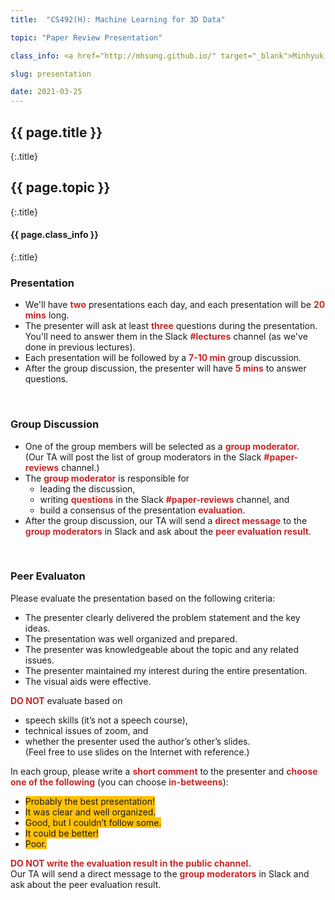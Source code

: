 ```yaml
---
title:  "CS492(H): Machine Learning for 3D Data"

topic: "Paper Review Presentation"

class_info: <a href="http://mhsung.github.io/" target="_blank">Minhyuk Sung</a>, <a href="https://www.kaist.ac.kr/" target="_blank">KAIST</a>, Spring 2021

slug: presentation

date: 2021-03-25
---
```



## {{ page.title }}
{:.title}
## {{ page.topic }}
{:.title}
#### {{ page.class_info }}
{:.title}
<br />


<style>
em { font-style: normal; font-weight: bold; color: #C62828 }
h { background-color:#FFC107 }
</style>


### Presentation
- We'll have <em>two</em> presentations each day, and each presentation will be <em>20 mins</em> long.
- The presenter will ask at least <em>three</em> questions during the presentation.<br>
You'll need to answer them in the Slack <em>#lectures</em> channel (as we've done in previous lectures).
- Each presentation will be followed by a <em>7-10 min</em> group discussion.
- After the group discussion, the presenter will have <em>5 mins</em> to answer questions.
<br />

### Group Discussion
- One of the group members will be selected as a <em>group moderator.</em><br>
(Our TA will post the list of group moderators in the Slack <em>#paper-reviews</em> channel.)
- The <em>group moderator</em> is responsible for
    - leading the discussion,
    - writing <em>questions</em> in the Slack <em>#paper-reviews</em> channel, and
    - build a consensus of the presentation <em>evaluation</em>.
- After the group discussion, our TA will send a <em>direct message</em> to the <em>group moderators</em> in Slack and ask about the <em>peer evaluation result</em>.
<br />


### Peer Evaluaton
Please evaluate the presentation based on the following criteria:

- The presenter clearly delivered the problem statement and the key ideas.
- The presentation was well organized and prepared.
- The presenter was knowledgeable about the topic and any related issues.
- The presenter maintained my interest during the entire presentation.
- The visual aids were effective.

<em>DO NOT</em> evaluate based on
- speech skills (it’s not a speech course),
- technical issues of zoom, and
- whether the presenter used the author’s other’s slides.<br>
(Feel free to use slides on the Internet with reference.)

In each group, please write a <em>short comment</em> to the presenter and <em>choose one of the following</em> (you can choose <em>in-betweens</em>):
- <h>Probably the best presentation!</h>
- <h>It was clear and well organized.</h>
- <h>Good, but I couldn’t follow some.</h>
- <h>It could be better!</h>
- <h>Poor.</h>

<em>DO NOT write the evaluation result in the public channel.</em><br>
Our TA will send a direct message to the <em>group moderators</em> in Slack and ask about the peer evaluation result.
<br />

<br />


